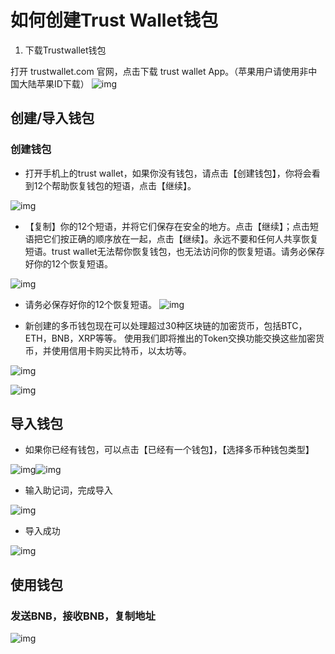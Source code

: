 # 如何创建Trust Wallet钱包

1. 下载Trustwallet钱包

打开 trustwallet.com 官网，点击下载 trust wallet App。（苹果用户请使用非中国大陆苹果ID下载） ![img](https://lh6.googleusercontent.com/oI2h7UaM7IPMGT3cH9jn0yFbR1wooLq9H2PHOx80kRkJhVK1Kp7ELAsuFQf5Y6EHdG_JViRR6YVOtob014BX8NtkayQie4wugTtu5EFQnFj2NJ5b3g63kEodrh-uW8ZKcpdinzY6)

## 创建/导入钱包

### 创建钱包

* 打开手机上的trust wallet，如果你没有钱包，请点击【创建钱包】，你将会看到12个帮助恢复钱包的短语，点击【继续】。

![img](/Users/huangsuyu/go/src/github.com/binance-chain/docs-site/docs/tutorial/pic/create.png )

* 【复制】你的12个短语，并将它们保存在安全的地方。点击【继续】；点击短语把它们按正确的顺序放在一起，点击【继续】。永远不要和任何人共享恢复短语。trust wallet无法帮你恢复钱包，也无法访问你的恢复短语。请务必保存好你的12个恢复短语。

![img](/Users/huangsuyu/go/src/github.com/binance-chain/docs-site/docs/tutorial/pic/seed.png)
* 请务必保存好你的12个恢复短语。
![img](/Users/huangsuyu/go/src/github.com/binance-chain/docs-site/docs/tutorial/pic/recover.png)

* 新创建的多币钱包现在可以处理超过30种区块链的加密货币，包括BTC，ETH，BNB，XRP等等。 使用我们即将推出的Token交换功能交换这些加密货币，并使用信用卡购买比特币，以太坊等。

![img](https://lh5.googleusercontent.com/0xKibw5eeYoy6JKjpkvVOd5uxkPyaH9VyZYvbjffYXqUrQDur1ybKoQsImeH9g8iQIREu5SdQS3WMJiiMsaIc-ige3aWTFt2RI7k6GW49tfpSuhwZJjVXmJNrHS-RHdixVWPyTr3)

![img](https://lh6.googleusercontent.com/1MujAIjHXkI7ABFksVeyfSNN4dDjtJAzY9obN9izHNOqwT_i80eSoHhF_FcWhu8O2nmgEBGZy5kpIMdbZ35cse1cHdekEH6iKkGMv5pHqAgAOHVlGbiTwX_0VtjmLmxtMM5jyt9L)

## 导入钱包

* 如果你已经有钱包，可以点击【已经有一个钱包】，【选择多币种钱包类型】

![img](https://lh6.googleusercontent.com/Fz-mqcOKzAQ0pakWyeSk2reHy7O4IhHkJCXEHGSjiqi_IZQupA0xox4aKbycIPpQQd8BWOM6bhHB38idlbimAItlMZVL9YKva0EwAUgKL3t0u-6ExAsY27HA4GkpkM55E6kJKmXr)![img](https://lh5.googleusercontent.com/LADnH-dxAeIYGfVebkI5VfvlquMf3t1RXDXLbDQNszM_MQ2XwnrH5JIpnqv-bR_-7QxipQBjyc2tNQpRoZfIaC8Bo6RAP6aTl912RHDTuRGrfi_0qlYt98n8JvUoYJtPQ5Xo_0Z-)

* 输入助记词，完成导入

![img](https://lh3.googleusercontent.com/IZ2oz2MpmG-nn3D9iU2zhjCb6gLrGY3qlJ9L3wsX6qms0tlLsf3tsXzAnpKxqLU_dqEhwvXg8MCilTpWesojHrAjeQOSK4eqQhUmQi4iqIw-qzQhri7Nqx8KzGPrrIzH2k6vs1KK)

* 导入成功

![img](https://lh6.googleusercontent.com/J0DOEcF6AA0x7jMd40n2JDGFsABHZQT84W_uuivAWU1HcPA8zKsKEX0BJAx19RouFvElftzpnc13ypKzdSDTRKss2HjcwBsiIxEo_Ce0nD35myz-R_UN0aLzSe-PcCWgq1OrqI1J)

## 使用钱包

### 发送BNB，接收BNB，复制地址

![img](https://lh6.googleusercontent.com/iVRTukMJ2ZQyZvjTp-IQxFm2nWFZNZac43r7Q8ApOCtmLtOmdcuL7h-15oNStu_So3-8R3gFr8ZOrpd3vWM6KBp9EVfvWRyZFYetrRkYV0RcHjfavZpuYxHxYEUCtZQioYrZPFHv)